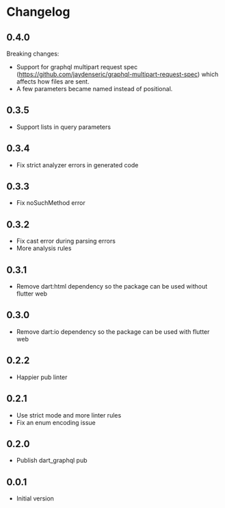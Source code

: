 # Changelog

## 0.4.0

Breaking changes:
- Support for graphql multipart request spec (https://github.com/jaydenseric/graphql-multipart-request-spec) which
  affects how files are sent.
- A few parameters became named instead of positional.

## 0.3.5

- Support lists in query parameters

## 0.3.4

- Fix strict analyzer errors in generated code

## 0.3.3

- Fix noSuchMethod error

## 0.3.2

- Fix cast error during parsing errors
- More analysis rules

## 0.3.1

- Remove dart:html dependency so the package can be used without flutter web

## 0.3.0

- Remove dart:io dependency so the package can be used with flutter web

## 0.2.2

- Happier pub linter

## 0.2.1

- Use strict mode and more linter rules
- Fix an enum encoding issue

## 0.2.0

- Publish dart_graphql pub

## 0.0.1

- Initial version
